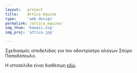 ```yaml
---
layout:   project
title:    Attica Equine
type:     'web design'
permalink: /attica_equine/
img_thum: 'kawaii.svg'
img_proj: 'attica.jpg'

---
```


Σχεδιασμός ιστοδελίδας για τον οδοντρίατρο αλόγων Σπύρο Παπαδόπουλο.

Η ιστοσελίδα είναι διαθέσιμη [εδώ][site].

 [site]: http://www.atticaequine.eu/
